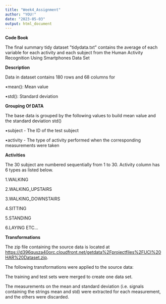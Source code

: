 ```yaml
---
title: "Week4_Assignment"
author: "YOU!"
date: "2023-05-03"
output: html_document
---
```


**Code Book**


The final summary tidy dataset "tidydata.txt" contains the average of each variable for each activity and each subject from the Human Activity Recognition Using Smartphones Data Set

**Description**


Data in dataset contains 180 rows and 68 columns for

•mean(): Mean value

•std(): Standard deviation

**Grouping Of DATA**


The base data is grouped by the following values to build mean value and the standard deviation std()

•subject - The ID of the test subject

•activity - The type of activity performed when the corresponding measurements were taken

**Activities**


The 30 subject are numbered sequentially from 1 to 30. Activity column has 6 types as listed below.

1.WALKING

2.WALKING_UPSTAIRS

3.WALKING_DOWNSTAIRS

4.SITTING

5.STANDING

6.LAYING   ETC...

**Transformations**

The zip file containing the source data is located at https://d396qusza40orc.cloudfront.net/getdata%2Fprojectfiles%2FUCI%20HAR%20Dataset.zip.

The following transformations were applied to the source data:

The training and test sets were merged to create one data set.

The measurements on the mean and standard deviation (i.e. signals containing the strings mean and std) were extracted for each measurement, and the others were discarded.
